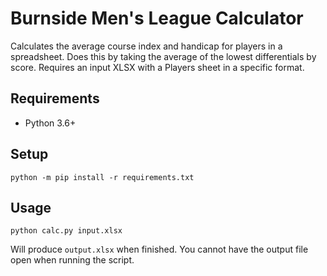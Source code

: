 # Burnside Men's League Calculator

Calculates the average course index and handicap for players in a spreadsheet. Does this by taking the average of the lowest differentials by score. Requires an input XLSX with a Players sheet in a specific format.

## Requirements

* Python 3.6+

## Setup

`python -m pip install -r requirements.txt`

## Usage

`python calc.py input.xlsx`

Will produce `output.xlsx` when finished. You cannot have the output file open when running the script.